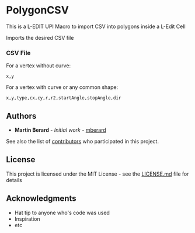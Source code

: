 # PolygonCSV

This is a L-EDIT UPI Macro to import CSV into polygons inside a L-Edit Cell

Imports the desired CSV file

### CSV File

For a vertex without curve:

```
x,y
```
For a vertex with curve or any common shape:

```
x,y,type,cx,cy,r,r2,startAngle,stopAngle,dir
```

## Authors

* **Martin Berard** - *Initial work* - [mberard](https://github.com/mberard)

See also the list of [contributors](https://github.com/your/project/contributors) who participated in this project.

## License

This project is licensed under the MIT License - see the [LICENSE.md](LICENSE.md) file for details

## Acknowledgments

* Hat tip to anyone who's code was used
* Inspiration
* etc
